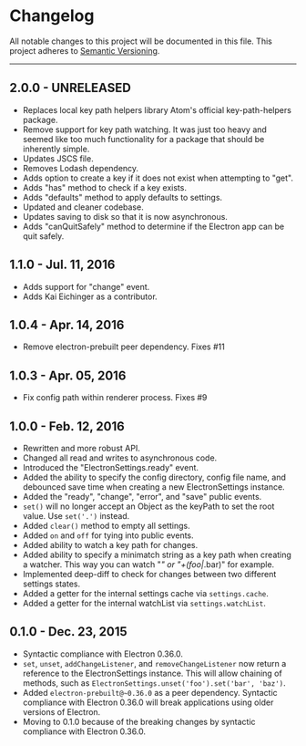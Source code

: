 Changelog
=========
All notable changes to this project will be documented in this file.
This project adheres to [Semantic Versioning](http://semver.org/).

***

2.0.0 - UNRELEASED
------------------
* Replaces local key path helpers library Atom's official key-path-helpers package.
* Remove support for key path watching. It was just too heavy and seemed like too much functionality for a package that should be inherently simple.
* Updates JSCS file.
* Removes Lodash dependency.
* Adds option to create a key if it does not exist when attempting to "get".
* Adds "has" method to check if a key exists.
* Adds "defaults" method to apply defaults to settings.
* Updated and cleaner codebase.
* Updates saving to disk so that it is now asynchronous.
* Adds "canQuitSafely" method to determine if the Electron app can be quit safely.

1.1.0 - Jul. 11, 2016
---------------------
* Adds support for "change" event.
* Adds Kai Eichinger as a contributor.

1.0.4 - Apr. 14, 2016
---------------------
* Remove electron-prebuilt peer dependency. Fixes #11

1.0.3 - Apr. 05, 2016
---------------------
* Fix config path within renderer process. Fixes #9

1.0.0 - Feb. 12, 2016
---------------------
* Rewritten and more robust API.
* Changed all read and writes to asynchronous code.
* Introduced the "ElectronSettings.ready" event.
* Added the ability to specify the config directory, config file name, and debounced save time when creating a new ElectronSettings instance.
* Added the "ready", "change", "error", and "save" public events.
* `set()` will no longer accept an Object as the keyPath to set the root value. Use `set('.')` instead.
* Added `clear()` method to empty all settings.
* Added `on` and `off` for tying into public events.
* Added ability to watch a key path for changes.
* Added ability to specify a minimatch string as a key path when creating a watcher. This way you can watch "*" or "+(foo|*.bar)" for example.
* Implemented deep-diff to check for changes between two different settings states.
* Added a getter for the internal settings cache via `settings.cache`.
* Added a getter for the internal watchList via `settings.watchList`.

0.1.0 - Dec. 23, 2015
---------------------
* Syntactic compliance with Electron 0.36.0.
* `set`, `unset`, `addChangeListener`, and `removeChangeListener` now return a reference to the ElectronSettings instance. This will allow chaining of methods, such as `ElectronSettings.unset('foo').set('bar', 'baz')`.
* Added `electron-prebuilt@~0.36.0` as a peer dependency. Syntactic compliance with Electron 0.36.0 will break applications using older versions of Electron.
* Moving to 0.1.0 because of the breaking changes by syntactic compliance with Electron 0.36.0.

